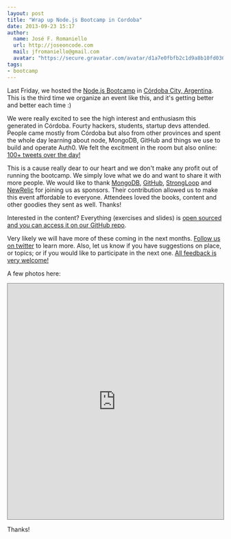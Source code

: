 ```yaml
---
layout: post
title: "Wrap up Node.js Bootcamp in Cordoba"
date: 2013-09-23 15:17
author: 
  name: José F. Romaniello
  url: http://joseoncode.com
  mail: jfromaniello@gmail.com
  avatar: "https://secure.gravatar.com/avatar/d1a7e0fbfb2c1d9a8b10fd03648da78f.png"
tags: 
- bootcamp
---
```


Last Friday, we hosted the [Node.js Bootcamp](http://nodejsbootcamp.com/) in [Córdoba City, Argentina](https://maps.google.com.ar/maps?q=cordoba+argentina&hl=en&ie=UTF8&sll=-34.625863,-58.433533&sspn=0.42942,0.845261&hnear=C%C3%B3rdoba,+C%C3%B3rdoba+Province&t=m&z=12). This is the third time we organize  an event like this, and it's getting better and better each time :)

We were really excited to see the high interest and enthusiasm this generated in Córdoba. Fourty hackers, students, startup devs attended. People came mostly from Córdoba but also from other provinces and spent the whole day learning about node, MongoDB, GitHub and things we use to build and operate Auth0. We felt the excitment in the room but also online: [100+ tweets over the day!](https://twitter.com/search?q=%23cbanodebootcamp&src=typd&f=realtime)

This is a cause really dear to our heart and we don't make any profit out of running the bootcamp. We simply love what we do and want to share it with more people. We would like to thank [MongoDB](http://www.mongodb.com/), [GitHub](http://github.com), [StrongLoop](http://strongloop.com) and [NewRelic](http://newrelic.com) for joining us as sponsors. Their contribution allowed us to make this event affordable to everyone. Attendees loved the books, content and other goodies they sent as well. Thanks!

Interested in the content? Everything (exercises and slides) is [open sourced and you can access it on our GitHub repo](https://github.com/auth0/bootcamp-workshop).

Very likely we will have more of these coming in the next months. [Follow us on twitter](https://twitter.com/authzero) to learn more. Also, let us know if you have suggestions on place, or topics; or if you would like to participate in the next one. [All feedback is very welcome!](mailto:bootcamp@auth0.com)

A few photos here:

<iframe 
	src="https://cloudup.com/cZGzW87kJPX?chromeless" 
	style="width: 100%;height: 550px;border: 1px solid grey;"></iframe>

Thanks!
